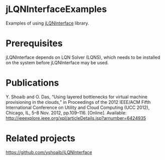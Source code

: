 jLQNInterfaceExamples
=============
Examples of using [jLQNInterface](https://github.com/yshoaib/jLQNInterface) library.

Prerequisites
==============
jLQNInterface depends on LQN Solver (LQNS), which needs to be installed on the system before jLQNInterface may be used.

Publications
=========
Y. Shoaib and O. Das, “Using layered bottlenecks for virtual machine provisioning in the clouds,” in Proceedings of the 2012 IEEE/ACM Fifth International Conference on Utility and Cloud Computing (UCC 2012), Chicago, IL, 5–8 Nov. 2012, pp.109–116. [Online]. Available: 
http://ieeexplore.ieee.org/xpl/articleDetails.jsp?arnumber=6424935

Related projects
===========
https://github.com/yshoaib/jLQNInterface

